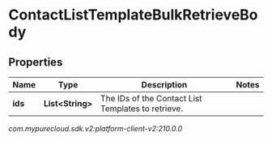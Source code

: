 # ContactListTemplateBulkRetrieveBody


## Properties

| Name | Type | Description | Notes |
| ------------ | ------------- | ------------- | ------------- |
| **ids** | **List&lt;String&gt;** | The IDs of the Contact List Templates to retrieve. |  |




_com.mypurecloud.sdk.v2:platform-client-v2:210.0.0_
